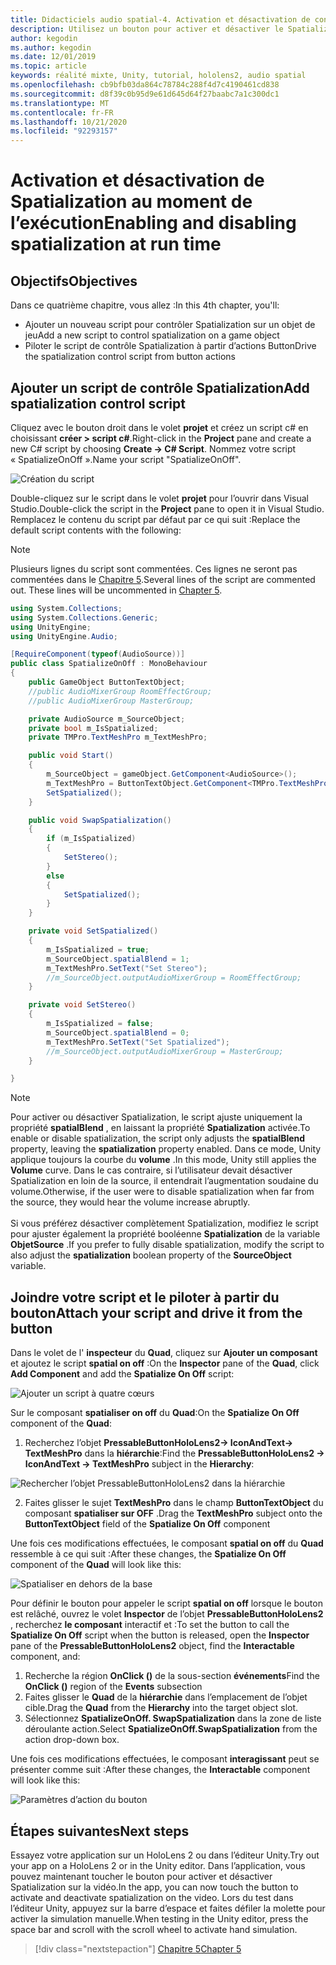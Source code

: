 ```yaml
---
title: Didacticiels audio spatial-4. Activation et désactivation de contenu audio spatial au moment de l’exécution
description: Utilisez un bouton pour activer et désactiver le Spatialization de l’audio au moment de l’exécution.
author: kegodin
ms.author: kegodin
ms.date: 12/01/2019
ms.topic: article
keywords: réalité mixte, Unity, tutorial, hololens2, audio spatial
ms.openlocfilehash: cb9bfb03da864c78784c288f4d7c4190461cd838
ms.sourcegitcommit: d8f39c0b95d9e61d645d64f27baabc7a1c300dc1
ms.translationtype: MT
ms.contentlocale: fr-FR
ms.lasthandoff: 10/21/2020
ms.locfileid: "92293157"
---
```

# <a name="enabling-and-disabling-spatialization-at-run-time"></a><span data-ttu-id="8aa61-105">Activation et désactivation de Spatialization au moment de l’exécution</span><span class="sxs-lookup"><span data-stu-id="8aa61-105">Enabling and disabling spatialization at run time</span></span>

## <a name="objectives"></a><span data-ttu-id="8aa61-106">Objectifs</span><span class="sxs-lookup"><span data-stu-id="8aa61-106">Objectives</span></span>
<span data-ttu-id="8aa61-107">Dans ce quatrième chapitre, vous allez :</span><span class="sxs-lookup"><span data-stu-id="8aa61-107">In this 4th chapter, you'll:</span></span>
* <span data-ttu-id="8aa61-108">Ajouter un nouveau script pour contrôler Spatialization sur un objet de jeu</span><span class="sxs-lookup"><span data-stu-id="8aa61-108">Add a new script to control spatialization on a game object</span></span>
* <span data-ttu-id="8aa61-109">Piloter le script de contrôle Spatialization à partir d’actions Button</span><span class="sxs-lookup"><span data-stu-id="8aa61-109">Drive the spatialization control script from button actions</span></span>

## <a name="add-spatialization-control-script"></a><span data-ttu-id="8aa61-110">Ajouter un script de contrôle Spatialization</span><span class="sxs-lookup"><span data-stu-id="8aa61-110">Add spatialization control script</span></span>
<span data-ttu-id="8aa61-111">Cliquez avec le bouton droit dans le volet **projet** et créez un script c# en choisissant **créer > script c#**.</span><span class="sxs-lookup"><span data-stu-id="8aa61-111">Right-click in the **Project** pane and create a new C# script by choosing **Create -> C# Script**.</span></span> <span data-ttu-id="8aa61-112">Nommez votre script « SpatializeOnOff ».</span><span class="sxs-lookup"><span data-stu-id="8aa61-112">Name your script "SpatializeOnOff".</span></span>

![Création du script](images/spatial-audio/create-script.png)

<span data-ttu-id="8aa61-114">Double-cliquez sur le script dans le volet **projet** pour l’ouvrir dans Visual Studio.</span><span class="sxs-lookup"><span data-stu-id="8aa61-114">Double-click the script in the **Project** pane to open it in Visual Studio.</span></span> <span data-ttu-id="8aa61-115">Remplacez le contenu du script par défaut par ce qui suit :</span><span class="sxs-lookup"><span data-stu-id="8aa61-115">Replace the default script contents with the following:</span></span>

> [!NOTE]
> <span data-ttu-id="8aa61-116">Plusieurs lignes du script sont commentées. Ces lignes ne seront pas commentées dans le [Chapitre 5](unity-spatial-audio-ch5.md).</span><span class="sxs-lookup"><span data-stu-id="8aa61-116">Several lines of the script are commented out. These lines will be uncommented in [Chapter 5](unity-spatial-audio-ch5.md).</span></span>

```c#
using System.Collections;
using System.Collections.Generic;
using UnityEngine;
using UnityEngine.Audio;

[RequireComponent(typeof(AudioSource))]
public class SpatializeOnOff : MonoBehaviour
{
    public GameObject ButtonTextObject;
    //public AudioMixerGroup RoomEffectGroup;
    //public AudioMixerGroup MasterGroup;

    private AudioSource m_SourceObject;
    private bool m_IsSpatialized;
    private TMPro.TextMeshPro m_TextMeshPro;

    public void Start()
    {
        m_SourceObject = gameObject.GetComponent<AudioSource>();
        m_TextMeshPro = ButtonTextObject.GetComponent<TMPro.TextMeshPro>();
        SetSpatialized();
    }

    public void SwapSpatialization()
    {
        if (m_IsSpatialized)
        {
            SetStereo();
        }
        else
        {
            SetSpatialized();
        }
    }

    private void SetSpatialized()
    {
        m_IsSpatialized = true;
        m_SourceObject.spatialBlend = 1;
        m_TextMeshPro.SetText("Set Stereo");
        //m_SourceObject.outputAudioMixerGroup = RoomEffectGroup;
    }

    private void SetStereo()
    {
        m_IsSpatialized = false;
        m_SourceObject.spatialBlend = 0;
        m_TextMeshPro.SetText("Set Spatialized");
        //m_SourceObject.outputAudioMixerGroup = MasterGroup;
    }

}
```

> [!NOTE]
> <span data-ttu-id="8aa61-117">Pour activer ou désactiver Spatialization, le script ajuste uniquement la propriété **spatialBlend** , en laissant la propriété **Spatialization** activée.</span><span class="sxs-lookup"><span data-stu-id="8aa61-117">To enable or disable spatialization, the script only adjusts the **spatialBlend** property, leaving the **spatialization** property enabled.</span></span> <span data-ttu-id="8aa61-118">Dans ce mode, Unity applique toujours la courbe du **volume** .</span><span class="sxs-lookup"><span data-stu-id="8aa61-118">In this mode, Unity still applies the **Volume** curve.</span></span> <span data-ttu-id="8aa61-119">Dans le cas contraire, si l’utilisateur devait désactiver Spatialization en loin de la source, il entendrait l’augmentation soudaine du volume.</span><span class="sxs-lookup"><span data-stu-id="8aa61-119">Otherwise, if the user were to disable spatialization when far from the source, they would hear the volume increase abruptly.</span></span> <br> <br>
> <span data-ttu-id="8aa61-120">Si vous préférez désactiver complètement Spatialization, modifiez le script pour ajuster également la propriété booléenne **Spatialization** de la variable **ObjetSource** .</span><span class="sxs-lookup"><span data-stu-id="8aa61-120">If you prefer to fully disable spatialization, modify the script to also adjust the **spatialization** boolean property of the **SourceObject** variable.</span></span>

## <a name="attach-your-script-and-drive-it-from-the-button"></a><span data-ttu-id="8aa61-121">Joindre votre script et le piloter à partir du bouton</span><span class="sxs-lookup"><span data-stu-id="8aa61-121">Attach your script and drive it from the button</span></span>
<span data-ttu-id="8aa61-122">Dans le volet de l' **inspecteur** du **Quad**, cliquez sur **Ajouter un composant** et ajoutez le script **spatial on off** :</span><span class="sxs-lookup"><span data-stu-id="8aa61-122">On the **Inspector** pane of the **Quad**, click **Add Component** and add the **Spatialize On Off** script:</span></span>

![Ajouter un script à quatre cœurs](images/spatial-audio/add-script-to-quad.png)

<span data-ttu-id="8aa61-124">Sur le composant **spatialiser on off** du **Quad**:</span><span class="sxs-lookup"><span data-stu-id="8aa61-124">On the **Spatialize On Off** component of the **Quad**:</span></span>
1. <span data-ttu-id="8aa61-125">Recherchez l’objet **PressableButtonHoloLens2-> IconAndText-> TextMeshPro** dans la **hiérarchie**:</span><span class="sxs-lookup"><span data-stu-id="8aa61-125">Find the **PressableButtonHoloLens2 -> IconAndText -> TextMeshPro** subject in the **Hierarchy**:</span></span>

![Rechercher l’objet PressableButtonHoloLens2 dans la hiérarchie](images/spatial-audio/pressable-button-object.png)

2. <span data-ttu-id="8aa61-127">Faites glisser le sujet **TextMeshPro** dans le champ **ButtonTextObject** du composant **spatialiser sur OFF** .</span><span class="sxs-lookup"><span data-stu-id="8aa61-127">Drag the **TextMeshPro** subject onto the **ButtonTextObject** field of the **Spatialize On Off** component</span></span>

<span data-ttu-id="8aa61-128">Une fois ces modifications effectuées, le composant **spatial on off** du **Quad** ressemble à ce qui suit :</span><span class="sxs-lookup"><span data-stu-id="8aa61-128">After these changes, the **Spatialize On Off** component of the **Quad** will look like this:</span></span>

![Spatialiser en dehors de la base](images/spatial-audio/spatialize-on-off-basic.png)

<span data-ttu-id="8aa61-130">Pour définir le bouton pour appeler le script **spatial on off** lorsque le bouton est relâché, ouvrez le volet **Inspector** de l’objet **PressableButtonHoloLens2** , recherchez **le composant** interactif et :</span><span class="sxs-lookup"><span data-stu-id="8aa61-130">To set the button to call the **Spatialize On Off** script when the button is released, open the **Inspector** pane of the **PressableButtonHoloLens2** object, find the **Interactable** component, and:</span></span>
1. <span data-ttu-id="8aa61-131">Recherche la région **OnClick ()** de la sous-section **événements**</span><span class="sxs-lookup"><span data-stu-id="8aa61-131">Find the **OnClick ()** region of the **Events** subsection</span></span>
2. <span data-ttu-id="8aa61-132">Faites glisser le **Quad** de la **hiérarchie** dans l’emplacement de l’objet cible.</span><span class="sxs-lookup"><span data-stu-id="8aa61-132">Drag the **Quad** from the **Hierarchy** into the target object slot.</span></span>
3. <span data-ttu-id="8aa61-133">Sélectionnez **SpatializeOnOff. SwapSpatialization** dans la zone de liste déroulante action.</span><span class="sxs-lookup"><span data-stu-id="8aa61-133">Select **SpatializeOnOff.SwapSpatialization** from the action drop-down box.</span></span>

<span data-ttu-id="8aa61-134">Une fois ces modifications effectuées, le composant **interagissant** peut se présenter comme suit :</span><span class="sxs-lookup"><span data-stu-id="8aa61-134">After these changes, the **Interactable** component will look like this:</span></span>

![Paramètres d’action du bouton](images/spatial-audio/button-action-settings.png)

## <a name="next-steps"></a><span data-ttu-id="8aa61-136">Étapes suivantes</span><span class="sxs-lookup"><span data-stu-id="8aa61-136">Next steps</span></span>
<span data-ttu-id="8aa61-137">Essayez votre application sur un HoloLens 2 ou dans l’éditeur Unity.</span><span class="sxs-lookup"><span data-stu-id="8aa61-137">Try out your app on a HoloLens 2 or in the Unity editor.</span></span> <span data-ttu-id="8aa61-138">Dans l’application, vous pouvez maintenant toucher le bouton pour activer et désactiver Spatialization sur la vidéo.</span><span class="sxs-lookup"><span data-stu-id="8aa61-138">In the app, you can now touch the button to activate and deactivate spatialization on the video.</span></span> <span data-ttu-id="8aa61-139">Lors du test dans l’éditeur Unity, appuyez sur la barre d’espace et faites défiler la molette pour activer la simulation manuelle.</span><span class="sxs-lookup"><span data-stu-id="8aa61-139">When testing in the Unity editor, press the space bar and scroll with the scroll wheel to activate hand simulation.</span></span> 

> [!div class="nextstepaction"]
> [<span data-ttu-id="8aa61-140">Chapitre 5</span><span class="sxs-lookup"><span data-stu-id="8aa61-140">Chapter 5</span></span>](unity-spatial-audio-ch5.md) 

